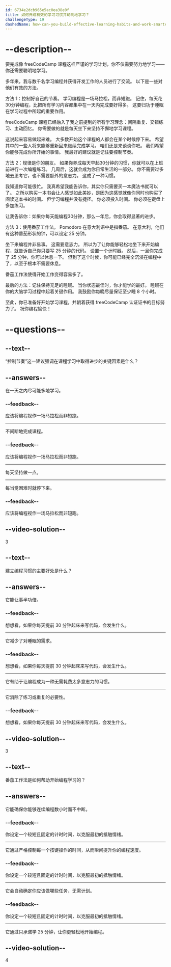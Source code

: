 ```yaml
---
id: 6734e2dcb965e5ac0ea38e0f
title: 如何养成有效的学习习惯并聪明地学习？
challengeType: 19
dashedName: how-can-you-build-effective-learning-habits-and-work-smarter
---
```


# --description--

要完成像 freeCodeCamp 课程这样严谨的学习计划，你不仅需要努力地学习——你还需要聪明地学习。

多年来，我与数千名学习编程并获得开发工作的人员进行了交流。 以下是一些对他们有效的方法。

方法 1：控制好自己的节奏。 学习编程是一场马拉松，而非短跑。 记住，每天花30分钟编程，比把所有学习内容都集中在一天内完成要好得多。 这要归功于睡眠在学习过程中所起的重要作用。

freeCodeCamp 课程已经融入了我之前提到的所有学习理念：间隔重复、交错练习、主动回忆。 你需要做的就是每天坐下来坚持不懈地学习课程。

这说起来容易做起来难。 大多数开始这个课程的人都会在某个时候停下来。 希望其中的一些人将来能够重新回来继续完成学习。 咱们还是来谈谈你吧。 我们希望你能够完成你所开始的事情。 我最好的建议就是记住要控制节奏。

方法 2：规律是你的朋友。 如果你养成每天早起30分钟的习惯，你就可以在上班前进行一次编程练习。 几周后，这就会成为你日常生活的一部分。 你不需要过多地去思考它，也不需要额外的意志力。 这成了一种习惯。

我知道你可能很忙。 我真希望我能告诉你，其实你只需要买一本魔法书就可以了。 之所以购买一本书会让人感觉如此美妙，是因为这感觉就像你同时也购买了阅读这本书的时间。 但学习编程并没有捷径。 你必须投入时间。 你必须在键盘上多加练习。

让我告诉你：如果你每天能编程30分钟，那么一年后，你会取得显著的进步。

方法 3：使用番茄工作法。 Pomodoro 在意大利语中是指番茄。 在意大利，他们有这种番茄形状的钟，可以设定 25 分钟。

坐下来编程并非易事。 这需要意志力。 所以为了让你能够轻松地坐下来开始编程，就告诉自己你只要写 25 分钟的代码。 设置一个计时器。 然后，一旦你完成了 25 分钟，你可以休息一下。 但到了这个时候，你可能已经完全沉浸在编程中了，以至于根本不需要休息。

番茄工作法使得开始工作变得容易多了。

最后的方法：记住保持充足的睡眠。 当你状态最佳时，你才能学的最好。 睡眠在你的大脑学习过程中起着关键作用。 我鼓励你每晚尽量保证至少睡 8 个小时。

至此，你已准备好开始学习课程，并朝着获得 freeCodeCamp 认证证书的目标努力了。 祝你编程愉快！

# --questions--

## --text--

“控制节奏”这一建议强调在课程学习中取得进步的关键因素是什么？

## --answers--

在一天之内尽可能多地学习。

### --feedback--

应该将编程视作一场马拉松而非短跑。

---

不间断地完成课程。

### --feedback--

应该将编程视作一场马拉松而非短跑。

---

每天坚持做一点。

---

每当觉困难时就停下来。

### --feedback--

应该将编程视作一场马拉松而非短跑。

## --video-solution--

3

## --text--

建立编程习惯的主要好处是什么？

## --answers--

它能让事半功倍。

### --feedback--

想想看，如果你每天提前 30 分钟起床来写代码，会发生什么。

---

它减少了对睡眠的需求。

### --feedback--

想想看，如果你每天提前 30 分钟起床来写代码，会发生什么。

---

它有助于让编程成为一种无需耗费太多意志力的习惯。

---

它消除了练习或重复的必要性。

### --feedback--

想想看，如果你每天提前 30 分钟起床来写代码，会发生什么。

## --video-solution--

3

## --text--

番茄工作法是如何帮助开始编程学习的？

## --answers--

它能确保你能够连续编程数小时而不中断。

### --feedback--

你设定一个较短且固定的计时时间，以克服最初的抵触情绪。

---

它通过严格控制每一个按键操作的时间，从而瞬间提升你的编程速度。

### --feedback--

你设定一个较短且固定的计时时间，以克服最初的抵触情绪。

---

它会自动确定你应该做哪些任务，无需计划。

### --feedback--

你设定一个较短且固定的计时时间，以克服最初的抵触情绪。

---

它通过只承诺学 25 分钟，让你更轻松地开始编程。

## --video-solution--

4
